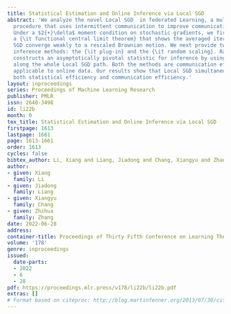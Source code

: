 ```yaml
---
title: Statistical Estimation and Online Inference via Local SGD
abstract: 'We analyze the novel Local SGD  in federated Learning, a multi-round estimation
  procedure that uses intermittent communication to improve communication efficiency.
  Under a $2{+}\delta$ moment condition on stochastic gradients, we first establish
  a {\it functional central limit theorem} that shows the averaged iterates of Local
  SGD converge weakly to a rescaled Brownian motion. We next provide two iterative
  inference methods: the {\it plug-in} and the {\it random scaling}. Random scaling
  constructs an asymptotically pivotal statistic for inference by using the information
  along the whole Local SGD path. Both the methods are communication efficient and
  applicable to online data. Our results show that Local SGD simultaneously achieves
  both statistical efficiency and communication efficiency.'
layout: inproceedings
series: Proceedings of Machine Learning Research
publisher: PMLR
issn: 2640-3498
id: li22b
month: 0
tex_title: Statistical Estimation and Online Inference via Local SGD
firstpage: 1613
lastpage: 1661
page: 1613-1661
order: 1613
cycles: false
bibtex_author: Li, Xiang and Liang, Jiadong and Chang, Xiangyu and Zhang, Zhihua
author:
- given: Xiang
  family: Li
- given: Jiadong
  family: Liang
- given: Xiangyu
  family: Chang
- given: Zhihua
  family: Zhang
date: 2022-06-28
address:
container-title: Proceedings of Thirty Fifth Conference on Learning Theory
volume: '178'
genre: inproceedings
issued:
  date-parts:
  - 2022
  - 6
  - 28
pdf: https://proceedings.mlr.press/v178/li22b/li22b.pdf
extras: []
# Format based on citeproc: http://blog.martinfenner.org/2013/07/30/citeproc-yaml-for-bibliographies/
---
```

